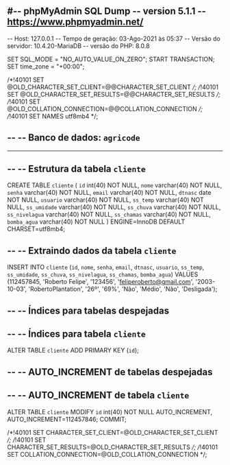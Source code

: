 #-- phpMyAdmin SQL Dump
-- version 5.1.1
-- https://www.phpmyadmin.net/
--
-- Host: 127.0.0.1
-- Tempo de geração: 03-Ago-2021 às 05:37
-- Versão do servidor: 10.4.20-MariaDB
-- versão do PHP: 8.0.8

SET SQL_MODE = "NO_AUTO_VALUE_ON_ZERO";
START TRANSACTION;
SET time_zone = "+00:00";


/*!40101 SET @OLD_CHARACTER_SET_CLIENT=@@CHARACTER_SET_CLIENT */;
/*!40101 SET @OLD_CHARACTER_SET_RESULTS=@@CHARACTER_SET_RESULTS */;
/*!40101 SET @OLD_COLLATION_CONNECTION=@@COLLATION_CONNECTION */;
/*!40101 SET NAMES utf8mb4 */;

--
-- Banco de dados: `agricode`
--

-- --------------------------------------------------------

--
-- Estrutura da tabela `cliente`
--

CREATE TABLE `cliente` (
  `id` int(40) NOT NULL,
  `nome` varchar(40) NOT NULL,
  `senha` varchar(40) NOT NULL,
  `email` varchar(40) NOT NULL,
  `dtnasc` date NOT NULL,
  `usuario` varchar(40) NOT NULL,
  `ss_temp` varchar(40) NOT NULL,
  `ss_umidade` varchar(40) NOT NULL,
  `ss_chuva` varchar(40) NOT NULL,
  `ss_nivelagua` varchar(40) NOT NULL,
  `ss_chamas` varchar(40) NOT NULL,
  `bomba_agua` varchar(40) NOT NULL
) ENGINE=InnoDB DEFAULT CHARSET=utf8mb4;

--
-- Extraindo dados da tabela `cliente`
--

INSERT INTO `cliente` (`id`, `nome`, `senha`, `email`, `dtnasc`, `usuario`, `ss_temp`, `ss_umidade`, `ss_chuva`, `ss_nivelagua`, `ss_chamas`, `bomba_agua`) VALUES
(112457845, 'Roberto Felipe', '123456', 'feliperoberto@gmail.com', '2003-10-03', 'RobertoPlantation', '26º', '69%', 'Não', 'Médio', 'Não', 'Desligada');

--
-- Índices para tabelas despejadas
--

--
-- Índices para tabela `cliente`
--
ALTER TABLE `cliente`
  ADD PRIMARY KEY (`id`);

--
-- AUTO_INCREMENT de tabelas despejadas
--

--
-- AUTO_INCREMENT de tabela `cliente`
--
ALTER TABLE `cliente`
  MODIFY `id` int(40) NOT NULL AUTO_INCREMENT, AUTO_INCREMENT=112457846;
COMMIT;

/*!40101 SET CHARACTER_SET_CLIENT=@OLD_CHARACTER_SET_CLIENT */;
/*!40101 SET CHARACTER_SET_RESULTS=@OLD_CHARACTER_SET_RESULTS */;
/*!40101 SET COLLATION_CONNECTION=@OLD_COLLATION_CONNECTION */;
